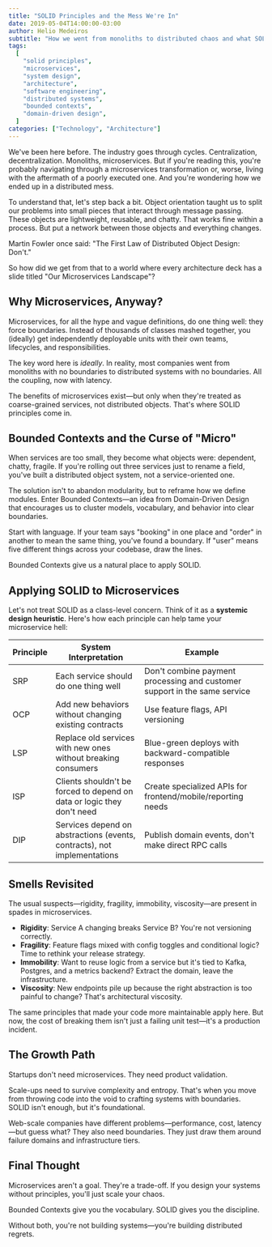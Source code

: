 ```yaml
---
title: "SOLID Principles and the Mess We're In"
date: 2019-05-04T14:00:00-03:00
author: Helio Medeiros
subtitle: "How we went from monoliths to distributed chaos and what SOLID can teach us about microservices"
tags:
  [
    "solid principles",
    "microservices",
    "system design",
    "architecture",
    "software engineering",
    "distributed systems",
    "bounded contexts",
    "domain-driven design",
  ]
categories: ["Technology", "Architecture"]
---
```


We've been here before. The industry goes through cycles. Centralization, decentralization. Monoliths, microservices. But if you're reading this, you're probably navigating through a microservices transformation or, worse, living with the aftermath of a poorly executed one. And you're wondering how we ended up in a distributed mess.

To understand that, let's step back a bit. Object orientation taught us to split our problems into small pieces that interact through message passing. These objects are lightweight, reusable, and chatty. That works fine within a process. But put a network between those objects and everything changes.

Martin Fowler once said: "The First Law of Distributed Object Design: Don't."

So how did we get from that to a world where every architecture deck has a slide titled "Our Microservices Landscape"?

## Why Microservices, Anyway?

Microservices, for all the hype and vague definitions, do one thing well: they force boundaries. Instead of thousands of classes mashed together, you (ideally) get independently deployable units with their own teams, lifecycles, and responsibilities.

The key word here is _ideally_. In reality, most companies went from monoliths with no boundaries to distributed systems with no boundaries. All the coupling, now with latency.

The benefits of microservices exist—but only when they're treated as coarse-grained services, not distributed objects. That's where SOLID principles come in.

## Bounded Contexts and the Curse of "Micro"

When services are too small, they become what objects were: dependent, chatty, fragile. If you're rolling out three services just to rename a field, you've built a distributed object system, not a service-oriented one.

The solution isn't to abandon modularity, but to reframe how we define modules. Enter Bounded Contexts—an idea from Domain-Driven Design that encourages us to cluster models, vocabulary, and behavior into clear boundaries.

Start with language. If your team says "booking" in one place and "order" in another to mean the same thing, you've found a boundary. If "user" means five different things across your codebase, draw the lines.

Bounded Contexts give us a natural place to apply SOLID.

## Applying SOLID to Microservices

Let's not treat SOLID as a class-level concern. Think of it as a **systemic design heuristic**. Here's how each principle can help tame your microservice hell:

| Principle | System Interpretation                                                    | Example                                                                   |
| --------- | ------------------------------------------------------------------------ | ------------------------------------------------------------------------- |
| SRP       | Each service should do one thing well                                    | Don't combine payment processing and customer support in the same service |
| OCP       | Add new behaviors without changing existing contracts                    | Use feature flags, API versioning                                         |
| LSP       | Replace old services with new ones without breaking consumers            | Blue-green deploys with backward-compatible responses                     |
| ISP       | Clients shouldn't be forced to depend on data or logic they don't need   | Create specialized APIs for frontend/mobile/reporting needs               |
| DIP       | Services depend on abstractions (events, contracts), not implementations | Publish domain events, don't make direct RPC calls                        |

## Smells Revisited

The usual suspects—rigidity, fragility, immobility, viscosity—are present in spades in microservices.

- **Rigidity**: Service A changing breaks Service B? You're not versioning correctly.
- **Fragility**: Feature flags mixed with config toggles and conditional logic? Time to rethink your release strategy.
- **Immobility**: Want to reuse logic from a service but it's tied to Kafka, Postgres, and a metrics backend? Extract the domain, leave the infrastructure.
- **Viscosity**: New endpoints pile up because the right abstraction is too painful to change? That's architectural viscosity.

The same principles that made your code more maintainable apply here. But now, the cost of breaking them isn't just a failing unit test—it's a production incident.

## The Growth Path

Startups don't need microservices. They need product validation.

Scale-ups need to survive complexity and entropy. That's when you move from throwing code into the void to crafting systems with boundaries. SOLID isn't enough, but it's foundational.

Web-scale companies have different problems—performance, cost, latency—but guess what? They also need boundaries. They just draw them around failure domains and infrastructure tiers.

## Final Thought

Microservices aren't a goal. They're a trade-off. If you design your systems without principles, you'll just scale your chaos.

Bounded Contexts give you the vocabulary. SOLID gives you the discipline.

Without both, you're not building systems—you're building distributed regrets.
